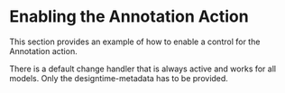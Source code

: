 <!-- loio0f1422d04e5e47c980bc60003b73db2f -->

# Enabling the Annotation Action

This section provides an example of how to enable a control for the Annotation action.

There is a default change handler that is always active and works for all models. Only the designtime-metadata has to be provided.

